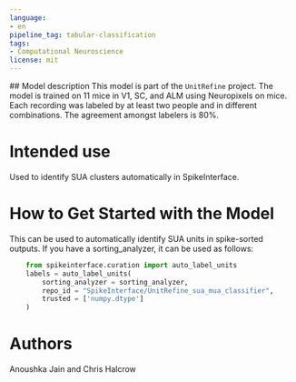 ```yaml
---
language:
- en
pipeline_tag: tabular-classification
tags:
- Computational Neuroscience 
license: mit
---
```


## Model description
This model is part of the `UnitRefine` project.
The model is trained on 11 mice in V1, SC, and ALM using Neuropixels on mice.
Each recording was labeled by at least two people and in different combinations.
The agreement amongst labelers is 80%. 

# Intended use
Used to identify SUA clusters automatically in SpikeInterface.

# How to Get Started with the Model
This can be used to automatically identify SUA units in spike-sorted outputs. If you have a sorting_analyzer, it can be used as follows:

``` python
    from spikeinterface.curation import auto_label_units
    labels = auto_label_units(
        sorting_analyzer = sorting_analyzer,
        repo_id = "SpikeInterface/UnitRefine_sua_mua_classifier",
        trusted = ['numpy.dtype']
    )
```

# Authors

Anoushka Jain and Chris Halcrow